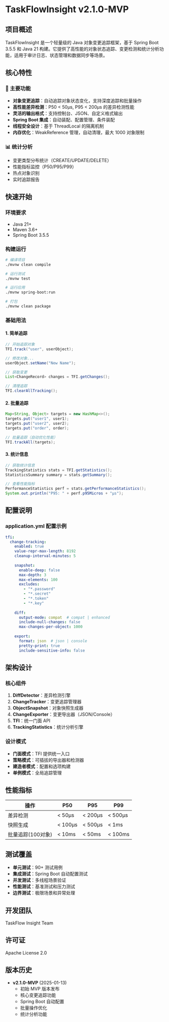 # TaskFlowInsight v2.1.0-MVP

## 项目概述

TaskFlowInsight 是一个轻量级的 Java 对象变更追踪框架，基于 Spring Boot 3.5.5 和 Java 21 构建。它提供了高性能的对象状态追踪、变更检测和统计分析功能，适用于审计日志、状态管理和数据同步等场景。

## 核心特性

### 🎯 主要功能
- **对象变更追踪**：自动追踪对象状态变化，支持深度追踪和批量操作
- **高性能差异检测**：P50 < 50μs, P95 < 200μs 的差异检测性能
- **灵活的输出格式**：支持控制台、JSON、自定义格式输出
- **Spring Boot 集成**：自动装配、配置管理、条件装配
- **线程安全设计**：基于 ThreadLocal 的隔离机制
- **内存优化**：WeakReference 管理，自动清理，最大 1000 对象限制

### 📊 统计分析
- 变更类型分布统计（CREATE/UPDATE/DELETE）
- 性能指标监控（P50/P95/P99）
- 热点对象识别
- 实时追踪报告

## 快速开始

### 环境要求
- Java 21+
- Maven 3.6+
- Spring Boot 3.5.5

### 构建运行
```bash
# 编译项目
./mvnw clean compile

# 运行测试
./mvnw test

# 运行应用
./mvnw spring-boot:run

# 打包
./mvnw clean package
```

### 基础用法

#### 1. 简单追踪
```java
// 开始追踪对象
TFI.track("user", userObject);

// 修改对象...
userObject.setName("New Name");

// 获取变更
List<ChangeRecord> changes = TFI.getChanges();

// 清理追踪
TFI.clearAllTracking();
```

#### 2. 批量追踪
```java
Map<String, Object> targets = new HashMap<>();
targets.put("user1", user1);
targets.put("user2", user2);
targets.put("order", order);

// 批量追踪（自动优化性能）
TFI.trackAll(targets);
```

#### 3. 统计信息
```java
// 获取统计信息
TrackingStatistics stats = TFI.getStatistics();
StatisticsSummary summary = stats.getSummary();

// 查看性能指标
PerformanceStatistics perf = stats.getPerformanceStatistics();
System.out.println("P95: " + perf.p95Micros + "μs");
```

## 配置说明

### application.yml 配置示例
```yaml
tfi:
  change-tracking:
    enabled: true
    value-repr-max-length: 8192
    cleanup-interval-minutes: 5
    
    snapshot:
      enable-deep: false
      max-depth: 3
      max-elements: 100
      excludes:
        - "*.password"
        - "*.secret"
        - "*.token"
        - "*.key"
    
    diff:
      output-mode: compat  # compat | enhanced
      include-null-changes: false
      max-changes-per-object: 1000
    
    export:
      format: json  # json | console
      pretty-print: true
      include-sensitive-info: false
```

## 架构设计

### 核心组件
1. **DiffDetector**：差异检测引擎
2. **ChangeTracker**：变更追踪管理器
3. **ObjectSnapshot**：对象快照生成器
4. **ChangeExporter**：变更导出器（JSON/Console）
5. **TFI**：统一门面 API
6. **TrackingStatistics**：统计分析引擎

### 设计模式
- **门面模式**：TFI 提供统一入口
- **策略模式**：可插拔的导出器和检测器
- **建造者模式**：配置和选项构建
- **单例模式**：全局追踪管理

## 性能指标

| 操作 | P50 | P95 | P99 |
|------|-----|-----|-----|
| 差异检测 | < 50μs | < 200μs | < 500μs |
| 快照生成 | < 100μs | < 500μs | < 1ms |
| 批量追踪(100对象) | < 10ms | < 50ms | < 100ms |

## 测试覆盖

- **单元测试**：90+ 测试用例
- **集成测试**：Spring Boot 自动配置测试
- **并发测试**：多线程场景验证
- **性能测试**：基准测试和压力测试
- **边界测试**：极限场景和异常处理

## 开发团队

TaskFlow Insight Team

## 许可证

Apache License 2.0

## 版本历史

- **v2.1.0-MVP** (2025-01-13)
  - 初始 MVP 版本发布
  - 核心变更追踪功能
  - Spring Boot 自动配置
  - 批量操作优化
  - 统计分析功能